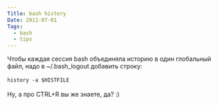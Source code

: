 ```yaml
---
Title: bash history
Date: 2011-07-01
Tags: 
  - bash
  - tips
---
```


<div class="text">Чтобы каждая сессия bash объединяла историю в один глобальный файл, надо в ~/.bash_logout добавить строку:<br /><br />
<code>history -a $HISTFILE</code><br /><br />
Ну, а про CTRL+R  вы же знаете, да? :)</div>